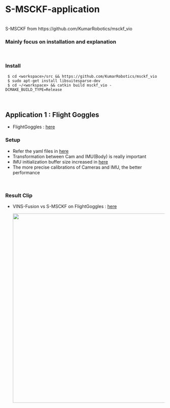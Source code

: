 # S-MSCKF-application
<br>
S-MSCKF from https://github.com/KumarRobotics/msckf_vio

<br>

### Mainly focus on installation and explanation

<br>

### Install
~~~shell
 $ cd <workspace>/src && https://github.com/KumarRobotics/msckf_vio
 $ sudo apt-get install libsuitesparse-dev
 $ cd ~/<workspace> && catkin build msckf_vio -DCMAKE_BUILD_TYPE=Release
~~~

<br>

## Application 1 : Flight Goggles
+ FlightGoggles : [here](http://flightgoggles.mit.edu)
### Setup
+ Refer the yaml files in [here](https://github.com/engcang/S-MSCKF-application/tree/master/flightgoggles)
+ Transformation between Cam and IMU(Body) is really important
+ IMU initialization buffer size increased in [here](https://github.com/engcang/S-MSCKF-application/blob/master/flightgoggles/msckf_vio.cpp)
+ The more precise calibrations of Cameras and IMU, the better performance

<br>

### Result Clip
+ VINS-Fusion vs S-MSCKF on FlightGoggles : [here](https://youtu.be/s_Ol-k8rhwY)

  <p align="center">
  <img src="https://github.com/engcang/S-MSCKF-application/blob/master/Screenshot%20from%202020-04-09%2009-21-53.png" width="600"/>
  </p>
